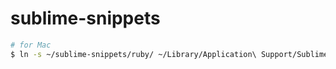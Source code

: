 # sublime-snippets

~~~ bash
# for Mac
$ ln -s ~/sublime-snippets/ruby/ ~/Library/Application\ Support/Sublime\ Text/Packages/User/ruby
~~~
